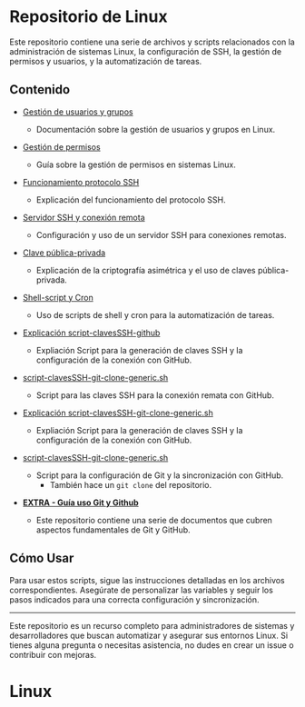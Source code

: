 # Repositorio de Linux

Este repositorio contiene una serie de archivos y scripts relacionados con la administración de sistemas Linux, la configuración de SSH, la gestión de permisos y usuarios, y la automatización de tareas.

## Contenido

- [Gestión de usuarios y grupos](./Gestion-de-usuarios-y-grupos.md)
    - Documentación sobre la gestión de usuarios y grupos en Linux.
- [Gestión de permisos](./Gestion-de-permisos.md)
    - Guía sobre la gestión de permisos en sistemas Linux.
- [Funcionamiento protocolo SSH](./FuncionamientoprotocoloSSH.md)
    - Explicación del funcionamiento del protocolo SSH.
- [Servidor SSH y conexión remota](./ServidorSSH_conexion-remota.md)
    -  Configuración y uso de un servidor SSH para conexiones remotas.
- [Clave pública-privada](./clave-publica-privada.md)
    - Explicación de la criptografía asimétrica y el uso de claves pública-privada.
- [Shell-script y Cron](./Shell-script_y_Cron.md)
    - Uso de scripts de shell y cron para la automatización de tareas.
- [Explicación script-clavesSSH-github](./script-clavesSSH-github.md)
    - Expliación Script para la generación de claves SSH y la configuración de la conexión con GitHub.
- [script-clavesSSH-git-clone-generic.sh](./script-clavesSSH-github.sh)
    - Script para las claves SSH para la conexión remata con GitHub.
- [Explicación script-clavesSSH-git-clone-generic.sh](./script-clavesSSH-git-clone-generic.md)
    - Expliación Script para la generación de claves SSH y la configuración de la conexión con GitHub.
- [script-clavesSSH-git-clone-generic.sh](./script-clavesSSH-git-clone-generic.sh)
    - Script para la configuración de Git y la sincronización con GitHub.
        - También hace un `git clone` del repositorio.

- [**EXTRA - Guía uso Git y Github**](https://github.com/PabloSanchez87/guia-git_github)
    - Este repositorio contiene una serie de documentos que cubren aspectos fundamentales de Git y GitHub.

## Cómo Usar

Para usar estos scripts, sigue las instrucciones detalladas en los archivos correspondientes. Asegúrate de personalizar las variables y seguir los pasos indicados para una correcta configuración y sincronización.

---

Este repositorio es un recurso completo para administradores de sistemas y desarrolladores que buscan automatizar y asegurar sus entornos Linux. Si tienes alguna pregunta o necesitas asistencia, no dudes en crear un issue o contribuir con mejoras.

# Linux
